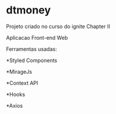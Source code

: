 # dtmoney
Projeto criado no curso do ignite Chapter II

Aplicacao Front-end Web 

Ferramentas usadas:

*Styled Components

*MirageJs

*Context API

*Hooks

*Axios
